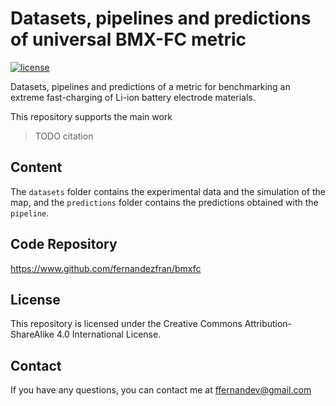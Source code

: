 # Datasets, pipelines and predictions of universal BMX-FC metric

[![license](https://img.shields.io/badge/License-CC%20BY%20SA%204.0-15a300)](https://creativecommons.org/licenses/by-sa/4.0/)

Datasets, pipelines and predictions of a metric for benchmarking an extreme 
fast-charging of Li-ion battery electrode materials.

This repository supports the main work

> TODO citation


## Content

The `datasets` folder contains the experimental data and the simulation of the 
map, and the `predictions` folder contains the predictions obtained with the 
`pipeline`.


## Code Repository

https://www.github.com/fernandezfran/bmxfc


## License

This repository is licensed under the Creative Commons Attribution-ShareAlike 4.0
International License.


## Contact

If you have any questions, you can contact me at <ffernandev@gmail.com>
